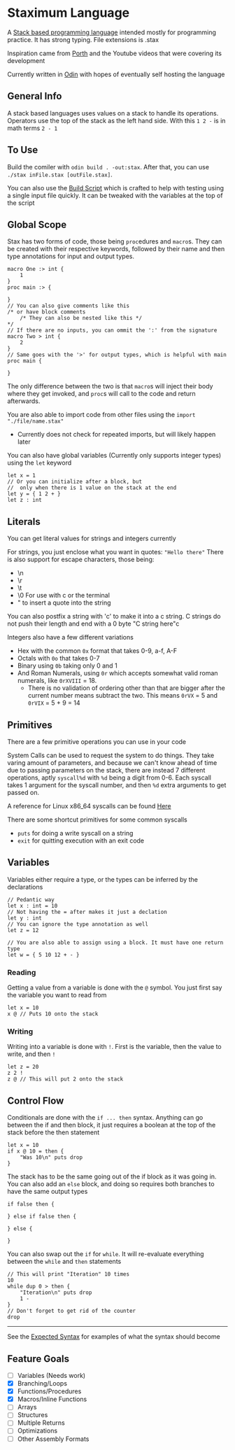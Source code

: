 # Staximum Language

A [Stack based programming language](https://en.wikipedia.org/wiki/Stack-oriented_programming) intended mostly for programming practice. It has strong typing. File extensions is .stax

Inspiration came from [Porth](https://gitlab.com/tsoding/porth) and the Youtube videos that were covering its development

Currently written in [Odin](https://github.com/odin-lang/Odin) with hopes of eventually self hosting the language

## General Info

A stack based languages uses values on a stack to handle its operations.
Operators use the top of the stack as the left hand side. With this `1 2 -` is in math terms `2 - 1`

## To Use

Build the comiler with `odin build . -out:stax`. After that, you can use `./stax inFile.stax [outFile.stax]`.

You can also use the [Build Script](./build.sh) which is crafted to help with testing using a single input file quickly. It can be tweaked with the variables at the top of the script

## Global Scope

Stax has two forms of code, those being `proc`edures and `macro`s.
They can be created with their respective keywords, followed by their name and then type annotations for input and output types.

```
macro One :> int {
    1
}
proc main :> {

}
// You can also give comments like this
/* or have block comments 
    /* They can also be nested like this */ 
*/
// If there are no inputs, you can ommit the ':' from the signature
macro Two > int {
    2
}
// Same goes with the '>' for output types, which is helpful with main
proc main {

}
```

The only difference between the two is that `macro`s will inject their body where they get invoked, and `proc`s will call to the code and return afterwards.

You are also able to import code from other files using the `import "./file/name.stax"`
- Currently does not check for repeated imports, but will likely happen later

You can also have global variables (Currently only supports integer types) using the `let` keyword

```
let x = 1
// Or you can initialize after a block, but 
//  only when there is 1 value on the stack at the end
let y = { 1 2 + }
let z : int
```

## Literals

You can get literal values for strings and integers currently

For strings, you just enclose what you want in quotes: `"Hello there"`
There is also support for escape characters, those being:
- \n
- \r
- \t
- \0 For use with c or the terminal
- \" to insert a quote into the string

You can also postfix a string with 'c' to make it into a c string. C strings do not push their length and end with a 0 byte
"C string here"c

Integers also have a few different variations
- Hex with the common `0x` format that takes 0-9, a-f, A-F
- Octals with `0o` that takes 0-7
- Binary using `0b` taking only 0 and 1
- And Roman Numerals, using `0r` which accepts somewhat valid roman numerals, like `0rXVIII` = 18. 
    - There is no validation of ordering other than that are bigger after the current number means subtract the two. This means `0rVX` = 5 and `0rVIX` = 5 + 9 = 14

## Primitives

There are a few primitive operations you can use in your code

System Calls can be used to request the system to do things. They take varing amount of parameters, and because we can't know ahead of time due to passing parameters on the stack, there are instead 7 different operations, aptly `syscall%d` with `%d` being a digit from 0-6. Each syscall takes 1 argument for the syscall number, and then `%d` extra arguments to get passed on. 

A reference for Linux x86_64 syscalls can be found [Here](https://blog.rchapman.org/posts/Linux_System_Call_Table_for_x86_64/)

There are some shortcut primitives for some common syscalls
- `puts` for doing a write syscall on a string
- `exit` for quitting execution with an exit code

## Variables

Variables either require a type, or the types can be inferred by the declarations

```
// Pedantic way 
let x : int = 10
// Not having the = after makes it just a declation
let y : int 
// You can ignore the type annotation as well
let z = 12

// You are also able to assign using a block. It must have one return type
let w = { 5 10 12 + - }
```

### Reading

Getting a value from a variable is done with the `@` symbol. You just first say the variable you want to read from

```
let x = 10
x @ // Puts 10 onto the stack
```

### Writing

Writing into a variable is done with `!`. First is the variable, then the value to write, and then `!`

```
let z = 20
z 2 !
z @ // This will put 2 onto the stack
```

## Control Flow

Conditionals are done with the `if ... then` syntax. Anything can go between the if and then block, it just requires a boolean at the top of the stack before the then statement

```
let x = 10
if x @ 10 = then {
    "Was 10\n" puts drop
}
```

The stack has to be the same going out of the if block as it was going in. You can also add an `else` block, and doing so requires both branches to have the same output types

```
if false then {

} else if false then {

} else {

}
```

You can also swap out the `if` for `while`. It will re-evaluate everything between the `while` and `then` statements

```
// This will print "Iteration" 10 times
10
while dup 0 > then {
    "Iteration\n" puts drop
    1 -
}
// Don't forget to get rid of the counter
drop
```

---

See the [Expected Syntax](./expectedSyntax.stax) for examples of what the syntax should become

## Feature Goals

- [ ] Variables (Needs work)
- [x] Branching/Loops
- [x] Functions/Procedures
- [x] Macros/Inline Functions
- [ ] Arrays
- [ ] Structures
- [ ] Multiple Returns
- [ ] Optimizations
- [ ] Other Assembly Formats